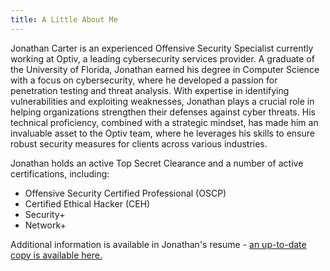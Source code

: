 ```yaml
---
title: A Little About Me
---
```


Jonathan Carter is an experienced Offensive Security Specialist currently working at Optiv, a leading cybersecurity services provider. A graduate of the University of Florida, Jonathan earned his degree in Computer Science with a focus on cybersecurity, where he developed a passion for penetration testing and threat analysis. With expertise in identifying vulnerabilities and exploiting weaknesses, Jonathan plays a crucial role in helping organizations strengthen their defenses against cyber threats. His technical proficiency, combined with a strategic mindset, has made him an invaluable asset to the Optiv team, where he leverages his skills to ensure robust security measures for clients across various industries.

Jonathan holds an active Top Secret Clearance and a number of active certifications, including:
+ Offensive Security Certified Professional (OSCP)
+ Certified Ethical Hacker (CEH)
+ Security+
+ Network+

Additional information is available in Jonathan's resume - [an up-to-date copy is available here.](https://onedrive.office365.mcas-proxy.com/b939ba47-854a-42cd-8394-4da21ff0bf2a/260d7f45-a4cb-4d4d-8218-ae9d4fc63ec5/Jonathan_Carter_Resume.zip)
